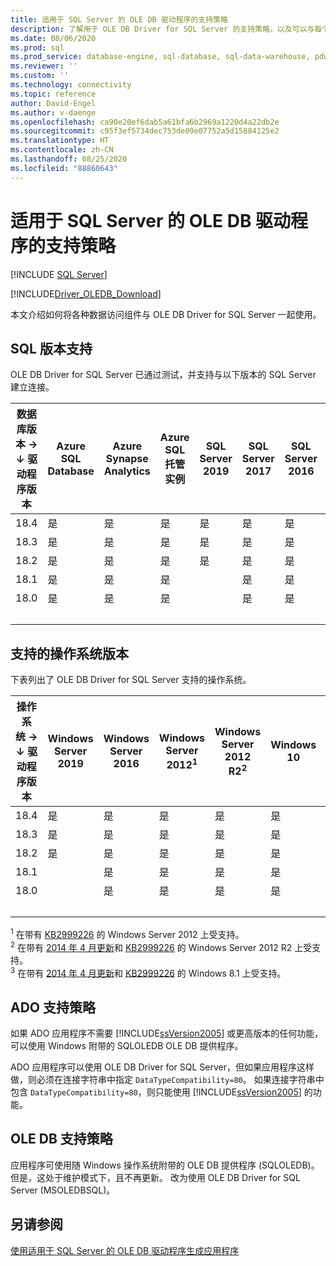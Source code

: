```yaml
---
title: 适用于 SQL Server 的 OLE DB 驱动程序的支持策略
description: 了解用于 OLE DB Driver for SQL Server 的支持策略，以及可以与每个驱动程序版本配合使用的操作系统和 SQL 数据库版本。
ms.date: 08/06/2020
ms.prod: sql
ms.prod_service: database-engine, sql-database, sql-data-warehouse, pdw
ms.reviewer: ''
ms.custom: ''
ms.technology: connectivity
ms.topic: reference
author: David-Engel
ms.author: v-daenge
ms.openlocfilehash: ca90e20ef6dab5a61bfa6b2969a1220d4a22db2e
ms.sourcegitcommit: c95f3ef5734dec753de09e07752a5d15884125e2
ms.translationtype: HT
ms.contentlocale: zh-CN
ms.lasthandoff: 08/25/2020
ms.locfileid: "88860643"
---
```

# <a name="support-policies-for-ole-db-driver-for-sql-server"></a>适用于 SQL Server 的 OLE DB 驱动程序的支持策略
[!INCLUDE [SQL Server](../../../includes/applies-to-version/sql-asdb-asdbmi-asa-pdw.md)]

[!INCLUDE[Driver_OLEDB_Download](../../../includes/driver_oledb_download.md)]

本文介绍如何将各种数据访问组件与 OLE DB Driver for SQL Server 一起使用。  

## <a name="sql-version-support"></a>SQL 版本支持  

OLE DB Driver for SQL Server 已通过测试，并支持与以下版本的 SQL Server 建立连接。

| 数据库版本&nbsp;&#8594;<br />&#8595; 驱动程序版本 | Azure SQL Database | Azure Synapse Analytics | Azure SQL 托管实例 | SQL Server 2019 | SQL Server 2017 | SQL Server 2016 | SQL Server 2014 | SQL Server 2012 |
|----|---|---|---|---|---|---|---|---|
|18.4|是|是|是|是|是|是|是|是|
|18.3|是|是|是|是|是|是|是|是|
|18.2|是|是|是|是|是|是|是|是|
|18.1|是|是|是|   |是|是|是|是|
|18.0|是|是|是|   |是|是|是|是|
| &nbsp; | &nbsp; | &nbsp; | &nbsp; | &nbsp; | &nbsp; | &nbsp; | &nbsp; | &nbsp; |

## <a name="supported-operating-system-versions"></a>支持的操作系统版本  

下表列出了 OLE DB Driver for SQL Server 支持的操作系统。  

| 操作系统&nbsp;&#8594;<br />&#8595; 驱动程序版本 | Windows Server 2019 | Windows Server 2016 | Windows Server 2012<sup>1</sup> | Windows Server 2012 R2<sup>2</sup> | Windows 10 | Windows 8.1<sup>3</sup> |
|----|---|---|---|---|---|---|
|18.4|是|是|是|是|是|是|
|18.3|是|是|是|是|是|是|
|18.2|是|是|是|是|是|是|
|18.1|   |是|是|是|是|是|
|18.0|   |是|是|是|是|是|
| &nbsp; | &nbsp; | &nbsp; | &nbsp; | &nbsp; | &nbsp; | &nbsp; |

<sup>1</sup> 在带有 [KB2999226](https://go.microsoft.com/fwlink/?linkid=2074061) 的 Windows Server 2012 上受支持。  
<sup>2</sup> 在带有 [2014 年 4 月更新](https://go.microsoft.com/fwlink/?linkid=2073785)和 [KB2999226](https://go.microsoft.com/fwlink/?linkid=2074061) 的 Windows Server 2012 R2 上受支持。  
<sup>3</sup> 在带有 [2014 年 4 月更新](https://go.microsoft.com/fwlink/?linkid=2073785)和 [KB2999226](https://go.microsoft.com/fwlink/?linkid=2074061) 的 Windows 8.1 上受支持。  

## <a name="ado-support-policies"></a>ADO 支持策略  

如果 ADO 应用程序不需要 [!INCLUDE[ssVersion2005](../../../includes/ssversion2005-md.md)] 或更高版本的任何功能，可以使用 Windows 附带的 SQLOLEDB OLE DB 提供程序。  

ADO 应用程序可以使用 OLE DB Driver for SQL Server，但如果应用程序这样做，则必须在连接字符串中指定 `DataTypeCompatibility=80`。 如果连接字符串中包含 `DataTypeCompatibility=80`，则只能使用 [!INCLUDE[ssVersion2005](../../../includes/ssversion2005-md.md)] 的功能。  

## <a name="ole-db-support-policies"></a>OLE DB 支持策略  

应用程序可使用随 Windows 操作系统附带的 OLE DB 提供程序 (SQLOLEDB)。 但是，这处于维护模式下，且不再更新。 改为使用 OLE DB Driver for SQL Server (MSOLEDBSQL)。

## <a name="see-also"></a>另请参阅  

[使用适用于 SQL Server 的 OLE DB 驱动程序生成应用程序](../../oledb/applications/building-applications-with-oledb-driver-for-sql-server.md)
